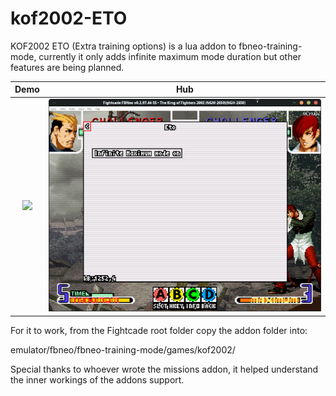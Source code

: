 # kof2002-ETO
KOF2002 ETO (Extra training options) is a lua addon to fbneo-training-mode,
currently it only adds infinite maximum mode duration but other features are 
being planned.

Demo | Hub
:-------------------------:|:-------------------------:
![](https://github.com/SoykaffAddict/kof2002-ETO/blob/main/demo.gif) | ![](https://github.com/SoykaffAddict/kof2002-ETO/blob/main/ETO_hub.png)

For it to work, from the Fightcade root folder copy the addon 
folder into:

emulator/fbneo/fbneo-training-mode/games/kof2002/

Special thanks to whoever wrote the missions addon, it helped understand the 
inner workings of the addons support.
